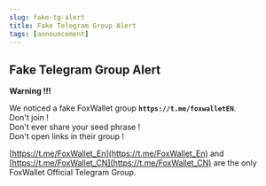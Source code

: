 ```yaml
---
slug: fake-tg-alert
title: Fake Telegram Group Alert
tags: [announcement]
---
```


## Fake Telegram Group Alert

**Warning !!!**

We noticed a fake FoxWallet group **`https://t.me/foxwalletEN`**.   
Don't join !  
Don't ever share your seed phrase !  
Don't open links in their group !  

[https://t.me/FoxWallet_En](https://t.me/FoxWallet_En) and [https://t.me/FoxWallet_CN](https://t.me/FoxWallet_CN) are the only FoxWallet Official Telegram Group.